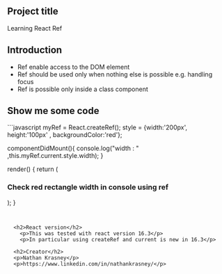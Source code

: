   <h2>Project title</h2>
    Learning React Ref 
  
  <h2>Introduction</h2>
    <ul>
      <li>Ref enable access to the DOM element</li>
      <li>Ref should be used only when nothing else is possible e.g. handling focus</li>
      <li>Ref is possible only inside a class component</li>
    </ul>

   
  
  <h2>Show me some code</h2>
```javascript
  myRef = React.createRef();
  style = {width:'200px', height:'100px' , backgroundColor:'red'};
 
  componentDidMount(){
    console.log("width : " ,this.myRef.current.style.width);
  }

 render() {
   return (
     <div className="App">
        <h3>Check red rectangle width in console using ref</h3>
        <div  style={this.style} ref={this.myRef}></div>
     </div>
   );
  }
```
  
  
  <h2>React version</h2>
    <p>This was tested with react version 16.3</p>
    <p>In particular using createRef and current is new in 16.3</p>
  
  <h2>Creator</h2>
  <p>Nathan Krasney</p>
  <p>https://www.linkedin.com/in/nathankrasney/</p>
  
